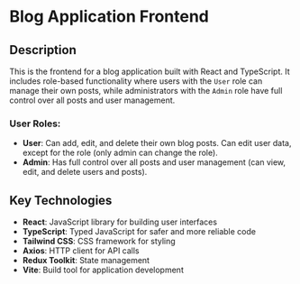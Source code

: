 # Blog Application Frontend

## Description

This is the frontend for a blog application built with React and TypeScript. It includes role-based functionality where users with the `User` role can manage their own posts, while administrators with the `Admin` role have full control over all posts and user management.

### User Roles:
- **User**: Can add, edit, and delete their own blog posts. Сan edit user data, except for the role (only admin can change the role).
- **Admin**: Has full control over all posts and user management (can view, edit, and delete users and posts).

## Key Technologies

- **React**: JavaScript library for building user interfaces
- **TypeScript**: Typed JavaScript for safer and more reliable code
- **Tailwind CSS**: CSS framework for styling
- **Axios**: HTTP client for API calls
- **Redux Toolkit**: State management
- **Vite**: Build tool for application development